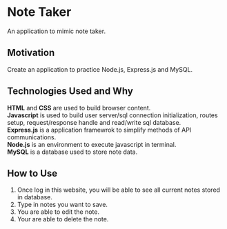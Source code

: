 # Note Taker
An application to mimic note taker.

## Motivation
Create an application to practice Node.js, Express.js and MySQL.

## Technologies Used and Why
**HTML** and **CSS** are used to build browser content.  
**Javascript** is used to build user server/sql connection initialization, routes setup, request/response handle and read/write sql database.  
**Express.js** is a application framewrok to simplify methods of API communications.  
**Node.js** is an environment to execute javascript in terminal.  
**MySQL** is a database used to store note data.

## How to Use
1. Once log in this website, you will be able to see all current notes stored in database.
2. Type in notes you want to save.
3. You are able to edit the note.
4. Your are able to delete the note.
